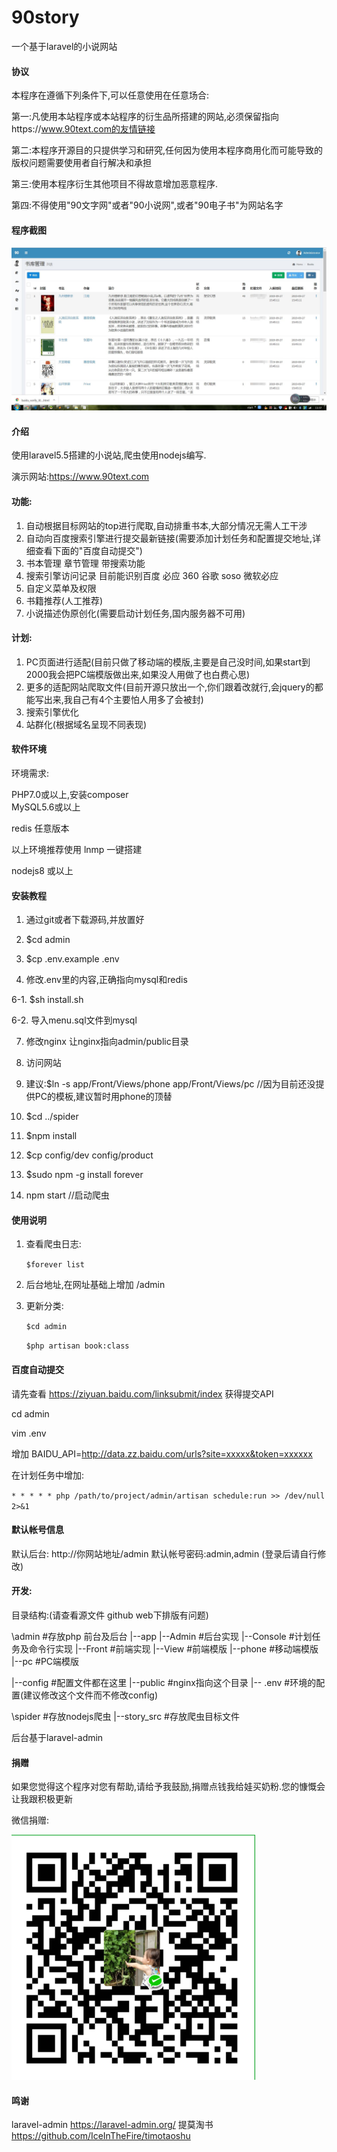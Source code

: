 # 90story 
一个基于laravel的小说网站

#### 协议

本程序在遵循下列条件下,可以任意使用在任意场合:

第一:凡使用本站程序或本站程序的衍生品所搭建的网站,必须保留指向https://www.90text.com的友情链接

第二:本程序开源目的只提供学习和研究,任何因为使用本程序商用化而可能导致的版权问题需要使用者自行解决和承担

第三:使用本程序衍生其他项目不得故意增加恶意程序.

第四:不得使用"90文字网"或者"90小说网",或者"90电子书"为网站名字



#### 程序截图

![login](https://github.com/gclinux/90story/raw/master/screenshots/admin1.jpg) 



#### 介绍

使用laravel5.5搭建的小说站,爬虫使用nodejs编写.

演示网站:https://www.90text.com


#### 功能:
1. 自动根据目标网站的top进行爬取,自动排重书本,大部分情况无需人工干涉
2. 自动向百度搜索引擎进行提交最新链接(需要添加计划任务和配置提交地址,详细查看下面的"百度自动提交")
3. 书本管理 章节管理 带搜索功能
4. 搜索引擎访问记录 目前能识别百度 必应 360 谷歌 soso 微软必应 
5. 自定义菜单及权限
6. 书籍推荐(人工推荐)
7. 小说描述伪原创化(需要启动计划任务,国内服务器不可用)

#### 计划:
1. PC页面进行适配(目前只做了移动端的模版,主要是自己没时间,如果start到2000我会把PC端模版做出来,如果没人用做了也白费心思)
2. 更多的适配网站爬取文件(目前开源只放出一个,你们跟着改就行,会jquery的都能写出来,我自己有4个主要怕人用多了会被封)
3. 搜索引擎优化
5. 站群化(根据域名呈现不同表现)

#### 软件环境
环境需求:

PHP7.0或以上,安装composer  
MySQL5.6或以上

redis 任意版本

以上环境推荐使用  lnmp 一键搭建

nodejs8 或以上

[lnmp]: https://lnmp.org/install.html


#### 安装教程

1. 通过git或者下载源码,并放置好

2. $cd admin

4. $cp .env.example .env

5. 修改.env里的内容,正确指向mysql和redis

6-1. $sh install.sh

6-2. 导入menu.sql文件到mysql

7. 修改nginx 让nginx指向admin/public目录

8. 访问网站

9. 建议:$ln -s app/Front/Views/phone app/Front/Views/pc //因为目前还没提供PC的模板,建议暂时用phone的顶替



10. $cd ../spider

11. $npm install

12. $cp config/dev config/product

13. $sudo npm -g install forever

14. npm start //启动爬虫

    

#### 使用说明

1. 查看爬虫日志:

   `$forever list`

2. 后台地址,在网址基础上增加 /admin

3. 更新分类:

   `$cd admin`

   `$php artisan book:class`



#### 百度自动提交
请先查看 https://ziyuan.baidu.com/linksubmit/index 获得提交API

cd admin

vim .env

增加 BAIDU_API=http://data.zz.baidu.com/urls?site=xxxxx&token=xxxxxx

在计划任务中增加:

`* * * * * php /path/to/project/admin/artisan schedule:run >> /dev/null 2>&1`



#### 默认帐号信息
默认后台: http://你网站地址/admin
默认帐号密码:admin,admin (登录后请自行修改)



#### 开发:

目录结构:(请查看源文件 github web下排版有问题)

\admin #存放php 前台及后台
|--app
    |--Admin #后台实现
    |--Console #计划任务及命令行实现
    |--Front     #前端实现
          |--View  #前端模版
                 |--phone #移动端模版
                 |--pc   #PC端模版

|--config #配置文件都在这里
|--public #nginx指向这个目录
|-- .env  #环境的配置(建议修改这个文件而不修改config)

\spider #存放nodejs爬虫
   |--story_src   #存放爬虫目标文件

后台基于laravel-admin



#### 捐赠

如果您觉得这个程序对您有帮助,请给予我鼓励,捐赠点钱我给娃买奶粉.您的慷慨会让我跟积极更新

微信捐赠:

 ![login](https://github.com/gclinux/90story/raw/master/screenshots/wechat.png) 

#### 鸣谢
laravel-admin https://laravel-admin.org/
提莫淘书 https://github.com/IceInTheFire/timotaoshu





